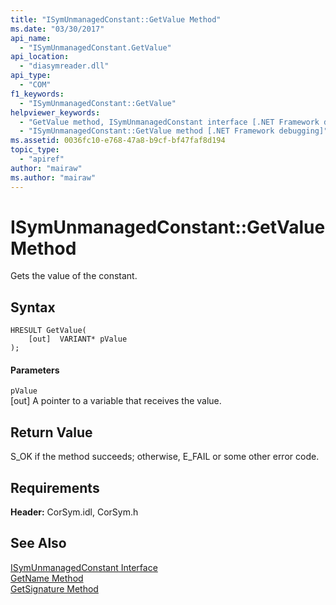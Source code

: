 ```yaml
---
title: "ISymUnmanagedConstant::GetValue Method"
ms.date: "03/30/2017"
api_name: 
  - "ISymUnmanagedConstant.GetValue"
api_location: 
  - "diasymreader.dll"
api_type: 
  - "COM"
f1_keywords: 
  - "ISymUnmanagedConstant::GetValue"
helpviewer_keywords: 
  - "GetValue method, ISymUnmanagedConstant interface [.NET Framework debugging]"
  - "ISymUnmanagedConstant::GetValue method [.NET Framework debugging]"
ms.assetid: 0036fc10-e768-47a8-b9cf-bf47faf8d194
topic_type: 
  - "apiref"
author: "mairaw"
ms.author: "mairaw"
---
```

# ISymUnmanagedConstant::GetValue Method
Gets the value of the constant.  
  
## Syntax  
  
```  
HRESULT GetValue(  
    [out]  VARIANT* pValue  
);  
```  
  
#### Parameters  
 `pValue`  
 [out] A pointer to a variable that receives the value.  
  
## Return Value  
 S_OK if the method succeeds; otherwise, E_FAIL or some other error code.  
  
## Requirements  
 **Header:** CorSym.idl, CorSym.h  
  
## See Also  
 [ISymUnmanagedConstant Interface](../../../../docs/framework/unmanaged-api/diagnostics/isymunmanagedconstant-interface.md)  
 [GetName Method](../../../../docs/framework/unmanaged-api/diagnostics/isymunmanagedconstant-getname-method.md)  
 [GetSignature Method](../../../../docs/framework/unmanaged-api/diagnostics/isymunmanagedconstant-getsignature-method.md)
